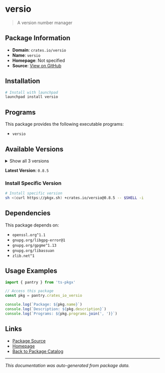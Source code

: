 # versio

> A version number manager

## Package Information

- **Domain**: `crates.io/versio`
- **Name**: `versio`
- **Homepage**: Not specified
- **Source**: [View on GitHub](https://github.com/pkgxdev/pantry/tree/main/projects/crates.io/versio/package.yml)

## Installation

```bash
# Install with launchpad
launchpad install versio
```

## Programs

This package provides the following executable programs:

- `versio`

## Available Versions

<details>
<summary>Show all 3 versions</summary>

- `0.8.5`, `0.8.3`, `0.7.6`

</details>

**Latest Version**: `0.8.5`

### Install Specific Version

```bash
# Install specific version
sh <(curl https://pkgx.sh) +crates.io/versio@0.8.5 -- $SHELL -i
```

## Dependencies

This package depends on:

- `openssl.org^1.1`
- `gnupg.org/libgpg-error@1`
- `gnupg.org/gpgme^1.13`
- `gnupg.org/libassuan`
- `zlib.net^1`

## Usage Examples

```typescript
import { pantry } from 'ts-pkgx'

// Access this package
const pkg = pantry.crates_io_versio

console.log(`Package: ${pkg.name}`)
console.log(`Description: ${pkg.description}`)
console.log(`Programs: ${pkg.programs.join(', ')}`)
```

## Links

- [Package Source](https://github.com/pkgxdev/pantry/tree/main/projects/crates.io/versio/package.yml)
- [Homepage](#)
- [Back to Package Catalog](../package-catalog.md)

---

*This documentation was auto-generated from package data.*
